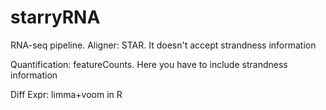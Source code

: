 # starryRNA

RNA-seq pipeline. 
Aligner: STAR. It doesn't accept strandness information

Quantification: featureCounts. Here you have to include strandness information

Diff Expr: limma+voom in R
